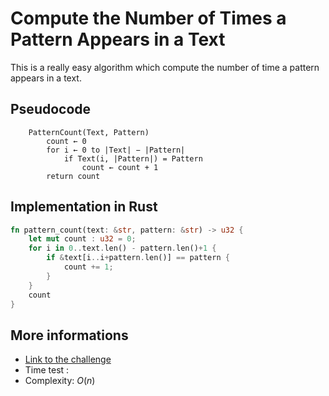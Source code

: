 # Compute the Number of Times a Pattern Appears in a Text
This is a really easy algorithm which compute the number of time a pattern appears in a text.
## Pseudocode
```pseudocode
    PatternCount(Text, Pattern)
        count ← 0
        for i ← 0 to |Text| − |Pattern|
            if Text(i, |Pattern|) = Pattern
                count ← count + 1
        return count
```

## Implementation in Rust
```rust
fn pattern_count(text: &str, pattern: &str) -> u32 {
    let mut count : u32 = 0;
    for i in 0..text.len() - pattern.len()+1 {
        if &text[i..i+pattern.len()] == pattern {
            count += 1;
        }
    }
    count
}
```

## More informations
- [Link to the challenge](https://rosalind.info/problems/ba1a/)
- Time test : 
- Complexity: $O(n)$

